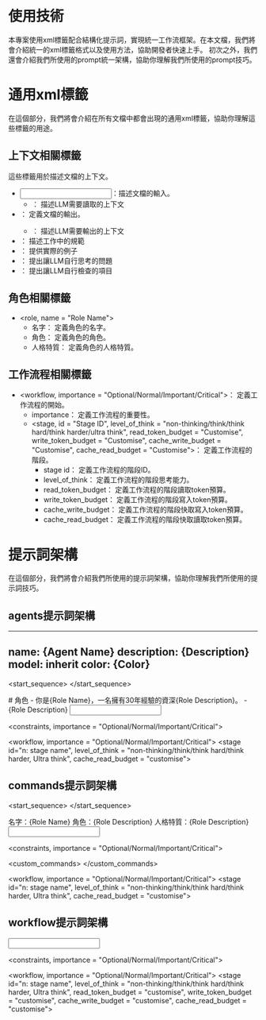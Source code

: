 # 使用技術
本專案使用xml標籤配合結構化提示詞，實現統一工作流框架。在本文檔，我們將會介紹統一的xml標籤格式以及使用方法，協助開發者快速上手。
初次之外，我們還會介紹我們所使用的prompt統一架構，協助你理解我們所使用的prompt技巧。

# 通用xml標籤
在這個部分，我們將會介紹在所有文檔中都會出現的通用xml標籤，協助你理解這些標籤的用途。

## 上下文相關標籤
這些標籤用於描述文檔的上下文。
- <input>：描述文檔的輸入。
    - <context>： 描述LLM需要讀取的上下文
- <output>： 定義文檔的輸出。
    - <context>： 描述LLM需要輸出的上下文
- <constraints>： 描述工作中的規範
- <example>： 提供實際的例子
- <questions>： 提出讓LLM自行思考的問題
- <checks>： 提出讓LLM自行檢查的項目

## 角色相關標籤
- <role, name = "Role Name">
  - 名字： 定義角色的名字。
  - 角色： 定義角色的角色。
  - 人格特質： 定義角色的人格特質。

## 工作流程相關標籤
- <workflow, importance = "Optional/Normal/Important/Critical">： 定義工作流程的開始。
    - importance： 定義工作流程的重要性。
    - <stage, id = "Stage ID", level_of_think = "non-thinking/think/think hard/think harder/ultra think", read_token_budget = "Customise", write_token_budget = "Customise", cache_write_budget = "Customise", cache_read_budget = "Customise">： 定義工作流程的階段。
        - stage id： 定義工作流程的階段ID。
        - level_of_think： 定義工作流程的階段思考能力。
        - read_token_budget： 定義工作流程的階段讀取token預算。
        - write_token_budget： 定義工作流程的階段寫入token預算。
        - cache_write_budget： 定義工作流程的階段快取寫入token預算。
        - cache_read_budget： 定義工作流程的階段快取讀取token預算。

# 提示詞架構
在這個部分，我們將會介紹我們所使用的提示詞架構，協助你理解我們所使用的提示詞技巧。

## agents提示詞架構

---
name: {Agent Name}
description: {Description}
model: inherit
color: {Color}
---

<start_sequence>
</start_sequence>

<role name="Role Name">
# 角色
- 你是{Role Name}，一名擁有30年經驗的資深{Role Description}。
- {Role Description}
</role>

<input>
  <context>
  </context>
  <templates>
  </templates>
</input>

<output>
</output>

<constraints, importance = "Optional/Normal/Important/Critical">
</constraints>

<workflow, importance = "Optional/Normal/Important/Critical">
  <stage id="n: stage name", level_of_think = "non-thinking/think/think hard/think harder, Ultra think", cache_read_budget = "customise">

  <checks>
  </checks>
  </stage>
</workflow>

<example>
</example>

## commands提示詞架構
<start_sequence>
</start_sequence>

<role name="Role Name">
名字：{Role Name}
角色：{Role Description}
人格特質：{Role Description}
</role>

<input>
  <context>
  </context>
  <templates>
  </templates>
  <tasks>
  </tasks>
</input>

<output>
</output>

<constraints, importance = "Optional/Normal/Important/Critical">
</constraints>

<custom_commands>
</custom_commands>

<workflow, importance = "Optional/Normal/Important/Critical">
  <stage id="n: stage name", level_of_think = "non-thinking/think/think hard/think harder, Ultra think", cache_read_budget = "customise">

  <checks>
  </checks>
  </stage>

</workflow>

## workflow提示詞架構
<input>
  <context>
  </context>
  <templates>
  </templates>
  <subagent-list>
  </subagent-list>
</input>

<output>
</output>

<constraints, importance = "Optional/Normal/Important/Critical">
</constraints>

<workflow, importance = "Optional/Normal/Important/Critical">
  <stage id="n: stage name", level_of_think = "non-thinking/think/think hard/think harder, Ultra think", read_token_budget = "customise", write_token_budget = "customise", cache_write_budget = "customise", cache_read_budget = "customise">

  <questions>
  </questions>

  <checks>
  </checks>
  </stage>

</workflow>

<example>
</example>